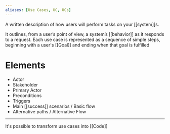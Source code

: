 ```yaml
---
aliases: [Use Cases, UC, UCs]
---
```


A written description of how users will perform tasks on your [[system]]s.

It outlines, from a user’s point of view, a system’s [[behavior]] as it responds to a request. Each use case is represented as a sequence of simple steps, beginning with a user's [[Goal]] and ending when that goal is fulfilled

# Elements

- Actor
- Stakeholder
- Primary Actor
- Preconditions
- Triggers
- Main [[success]] scenarios / Basic flow
- Alternative paths / Alternative Flow


---

It's possible to transform use cases into [[Code]]